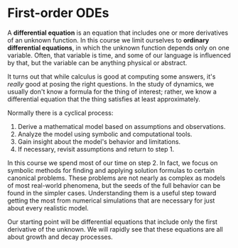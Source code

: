 # First-order ODEs

A **differential equation** is an equation that includes one or more derivatives of an unknown function. In this course we limit ourselves to **ordinary differential equations**, in which the unknown function depends only on one variable. Often, that variable is time, and some of our language is influenced by that, but the variable can be anything physical or abstract.

It turns out that while calculus is good at computing some answers, it's *really* good at posing the right questions. In the study of dynamics, we usually don't know a formula for the thing of interest; rather, we know a differential equation that the thing satisfies at least approximately.

Normally there is a cyclical process:

1. Derive a mathematical model based on assumptions and observations.
2. Analyze the model using symbolic and computational tools.
3. Gain insight about the model's behavior and limitations.
4. If necessary, revisit assumptions and return to step 1.

In this course we spend most of our time on step 2. In fact, we focus on symbolic methods for finding and applying solution formulas to certain canonical problems. These problems are not nearly as complex as models of most real-world phenomena, but the seeds of the full behavior can be found in the simpler cases. Understanding them is a useful step toward getting the most from numerical simulations that are necessary for just about every realistic model.

Our starting point will be differential equations that include only the first derivative of the unknown. We will rapidly see that these equations are all about growth and decay processes.

